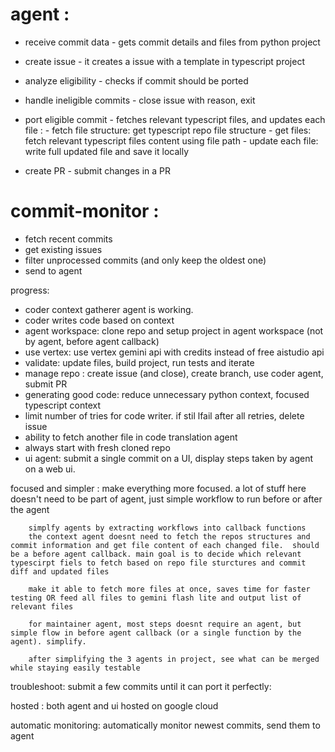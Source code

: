 # agent : 
- receive commit data - gets commit details and files from python project
- create issue - it creates a issue with a template in typescript project 
- analyze eligibility - checks if commit should be ported 
- handle ineligible commits - close issue with reason, exit 
- port eligible commit - fetches relevant typescript files, and updates each file :
        - fetch file structure: get typescript repo file structure
        - get files: fetch relevant typescript files content using file path
        - update each file: write full updated file and save it locally 

- create PR - submit changes in a PR


# commit-monitor : 
- fetch recent commits 
- get existing issues 
- filter unprocessed commits (and only keep the oldest one)
- send to agent 



progress: 
- coder context gatherer agent is working.
- coder writes code based on context 
- agent workspace: clone repo and setup project in agent workspace (not by agent, before agent callback)
- use vertex: use vertex gemini api with credits instead of free aistudio api 
- validate: update files, build project, run tests and iterate  
- manage repo : create issue (and close), create branch, use coder agent, submit PR
- generating good code: reduce unnecessary python context, focused typescript context 
- limit number of tries for code writer. if stil lfail after all retries, delete issue 
- ability to fetch another file in code translation agent 
- always start with fresh cloned repo 
- ui agent: submit a single commit on a UI, display steps taken by agent on a web ui.


focused and simpler : make everything more focused. a lot of stuff here doesn't need to be part of agent, just simple workflow to run before or after the agent 

        simplfy agents by extracting workflows into callback functions 
        the context agent doesnt need to fetch the repos structures and commit information and get file content of each changed file.  should be a before agent callback. main goal is to decide which relevant typescirpt fiels to fetch based on repo file sturctures and commit diff and updated files 

        make it able to fetch more files at once, saves time for faster testing OR feed all files to gemini flash lite and output list of relevant files 

        for maintainer agent, most steps doesnt require an agent, but simple flow in before agent callback (or a single function by the agent). simplify.

        after simplifying the 3 agents in project, see what can be merged while staying easily testable 


troubleshoot: submit a few commits until it can port it perfectly:

hosted : both agent and ui hosted on google cloud 

automatic monitoring: automatically monitor newest commits, send them to agent

